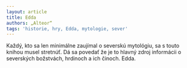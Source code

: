 ```yaml
---
layout: article
title: Edda
authors: „Alteor“
tags: 'historie, hry, Edda, mytologie, sever'
---
```


Každý, kto sa len minimálne zaujímal o severskú mytológiu, sa s touto knihou musel stretnúť. Dá sa povedať že je to hlavný zdroj informácii o severských božstvách, hrdinoch a ich činoch. Edda.
